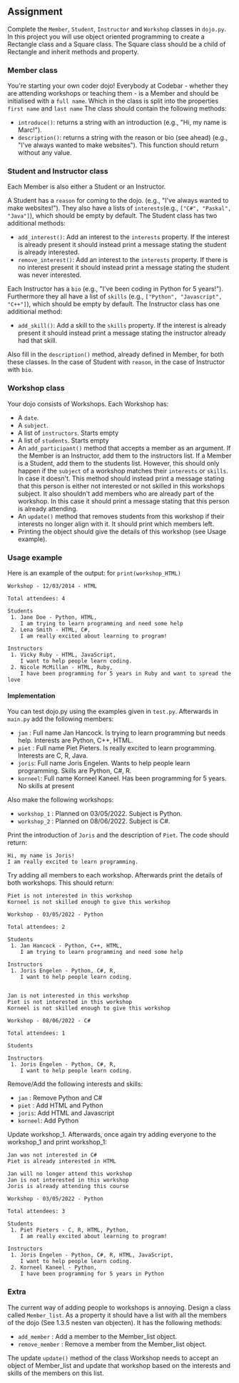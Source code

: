 ## Assignment
Complete the `Member`, `Student`, `Instructor` and `Workshop` classes in `dojo.py`.
In this project you will use object oriented programming to create a Rectangle class and a Square class. The Square class should be a child of Rectangle and inherit methods and property.

### Member class

You're starting your own coder dojo! Everybody at
Codebar - whether they are attending workshops or teaching them - is
a Member and should be initialised with a `full name`. Which in the class is split into the properties `first name` and `last name` The class should contain the following methods:
* `introduce()`: returns a string with an introduction  (e.g., "Hi, my name is Marc!").
* `description()`: returns a string with the reason or bio (see ahead) (e.g., "I've always wanted to make websites"). This function should return without any value.

### Student and Instructor class

Each Member is also either a Student or an Instructor.
 
A Student has a `reason` for coming to the dojo. (e.g., "I've always wanted to make websites!"). They also have a lists of `interests`(e.g., `["C#", "Paskal", "Java"]`), which should be empty by default. The Student class has two additional methods:
*  `add_interest()`: Add an interest to the `interests` property. If the interest is already present it should instead print a message stating the student is already interested.
*  `remove_interest()`: Add an interest to the `interests` property. If there is no interest present it should instead print a message stating the student was never interested.

Each Instructor has a `bio` (e.g., "I've been coding in Python for 5 years!"). Furthermore they all have a list of `skills` (e.g., `["Python", "Javascript", "C++"]`), which should be empty by default. The Instructor class has one additional method:
*  `add_skill()`: Add a skill to the `skills` property. If the interest is already present it should instead print a message stating the instructor already had that skill.

Also fill in the `description()` method, already defined in Member, for both these classes. In the case of Student with `reason`, in the case of Instructor with `bio`.

### Workshop class

Your dojo consists of Workshops. Each Workshop has:

* A `date`.
* A `subject`.
* A list of `instructors`. Starts empty
* A list of `students`. Starts empty
* An `add_participant()` method that accepts a member as an argument. If the Member is an Instructor, add them to the instructors list. If a Member is a Student, add them to the students list. However, this should only happen if the `subject` of a workshop matches their `interests` or `skills`. In case it doesn't. This method should instead print a message stating that this person is either not interested or not skilled in this workshops subject. It also shouldn't add members who are already part of the workshop. In this case it should print a message stating that this person is already attending.
* An `update()` method that removes students from this workshop if their interests no longer align with it. It should print which members left.
* Printing the object should give the details of this workshop (see Usage example).

### Usage example

Here is an example of the output: for `print(workshop_HTML)`
```
Workshop - 12/03/2014 - HTML

Total attendees: 4

Students
 1. Jane Doe - Python, HTML,
    I am trying to learn programming and need some help
 2. Lena Smith - HTML, C#,
    I am really excited about learning to program!

Instructors
 1. Vicky Ruby - HTML, JavaScript,
    I want to help people learn coding.
 2. Nicole McMillan - HTML, Ruby,
    I have been programming for 5 years in Ruby and want to spread the love

```

#### Implementation

You can test dojo.py using the examples given in `test.py`. Afterwards in `main.py` add the following members:
* `jan` : Full name Jan Hancock. Is trying to learn programming but needs help. Interests are Python, C++, HTML.
* `piet` : Full name Piet Pieters. Is really excited to learn programming. Interests are C, R, Java.
* `joris`: Full name Joris Engelen. Wants to help people learn programming. Skills are Python, C#, R.
* `korneel`: Full name Korneel Kaneel. Has been programming for 5 years. No skills at present

Also make the following workshops:
* `workshop_1` : Planned on 03/05/2022. Subject is Python.
* `workshop_2` : Planned on 08/06/2022. Subject is C#.

Print the introduction of `Joris` and the description of `Piet`. The code should return:
```
Hi, my name is Joris!
I am really excited to learn programming.
```

Try adding all members to each workshop. Afterwards print the details of both workshops. This should return:
```
Piet is not interested in this workshop
Korneel is not skilled enough to give this workshop

Workshop - 03/05/2022 - Python

Total attendees: 2

Students
 1. Jan Hancock - Python, C++, HTML,
    I am trying to learn programming and need some help

Instructors
 1. Joris Engelen - Python, C#, R,
    I want to help people learn coding.


Jan is not interested in this workshop
Piet is not interested in this workshop
Korneel is not skilled enough to give this workshop

Workshop - 08/06/2022 - C#

Total attendees: 1

Students

Instructors
 1. Joris Engelen - Python, C#, R,
    I want to help people learn coding.

```

Remove/Add the following interests and skills:
* `jan` : Remove Python and C#
* `piet` : Add HTML and Python
* `joris`: Add HTML and Javascript
* `korneel`: Add Python

Update workshop_1. Afterwards, once again try adding everyone to the workshop_1 and print workshop_1:
```
Jan was not interested in C#
Piet is already interested in HTML

Jan will no longer attend this workshop
Jan is not interested in this workshop
Joris is already attending this course

Workshop - 03/05/2022 - Python

Total attendees: 3

Students
 1. Piet Pieters - C, R, HTML, Python,
    I am really excited about learning to program!

Instructors
 1. Joris Engelen - Python, C#, R, HTML, JavaScript,
    I want to help people learn coding.
 2. Korneel Kaneel - Python,
    I have been programming for 5 years in Python
```

### Extra
The current way of adding people to workshops is annoying. Design a class called `Member_list`. As a property it should have a list with all the members of the dojo (See 1.3.5 nesten van objecten). It has the following methods:
* `add_member` : Add a member to the Member_list object.
* `remove_member` : Remove a member from the Member_list object.

The update `update()` method of the class Workshop needs to accept an object of Member_list and update that workshop based on the interests and skills of the members on this list.

